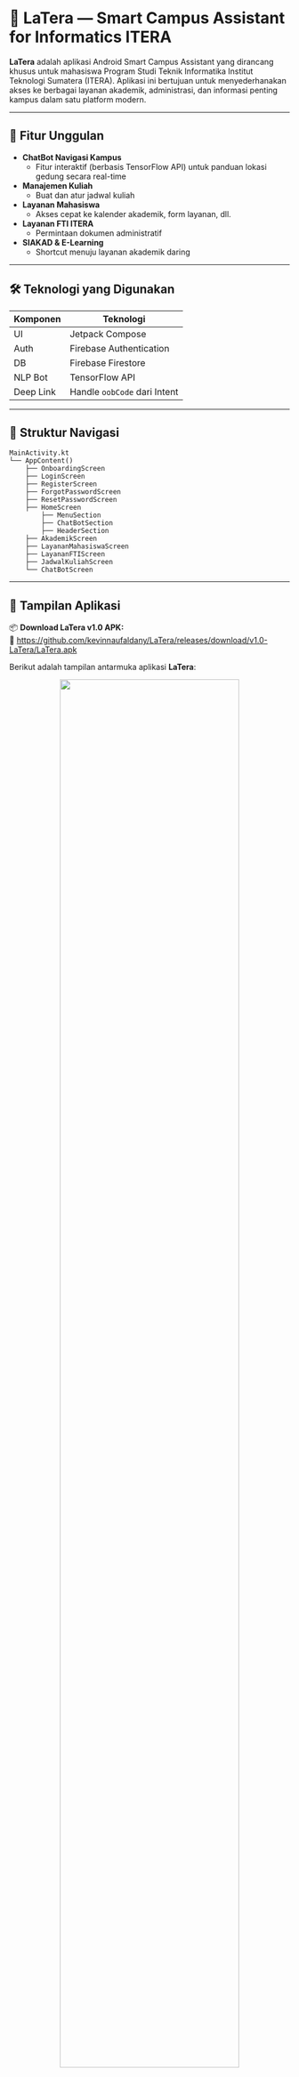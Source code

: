 # 📱 LaTera — Smart Campus Assistant for Informatics ITERA

**LaTera** adalah aplikasi Android Smart Campus Assistant yang dirancang khusus untuk mahasiswa Program Studi Teknik Informatika Institut Teknologi Sumatera (ITERA). Aplikasi ini bertujuan untuk menyederhanakan akses ke berbagai layanan akademik, administrasi, dan informasi penting kampus dalam satu platform modern.

---

## 🚀 Fitur Unggulan

- **ChatBot Navigasi Kampus**
  - Fitur interaktif (berbasis TensorFlow API) untuk panduan lokasi gedung secara real-time
- **Manajemen Kuliah**
  - Buat dan atur jadwal kuliah
- **Layanan Mahasiswa**
  - Akses cepat ke kalender akademik, form layanan, dll.
- **Layanan FTI ITERA**
  - Permintaan dokumen administratif
- **SIAKAD & E-Learning**
  - Shortcut menuju layanan akademik daring

---

## 🛠️ Teknologi yang Digunakan

| Komponen | Teknologi             |
|----------|------------------------|
| UI       | Jetpack Compose        |
| Auth     | Firebase Authentication |
| DB       | Firebase Firestore     |
| NLP Bot  | TensorFlow API         |
| Deep Link| Handle `oobCode` dari Intent |

---

## 📂 Struktur Navigasi

```text
MainActivity.kt
└── AppContent()
    ├── OnboardingScreen
    ├── LoginScreen
    ├── RegisterScreen
    ├── ForgotPasswordScreen
    ├── ResetPasswordScreen
    ├── HomeScreen
        ├── MenuSection
        ├── ChatBotSection
        ├── HeaderSection
    ├── AkademikScreen
    ├── LayananMahasiswaScreen
    ├── LayananFTIScreen
    ├── JadwalKuliahScreen
    └── ChatBotScreen
```

---

## 📸 Tampilan Aplikasi

📦 **Download LaTera v1.0 APK:**  
🔗 https://github.com/kevinnaufaldany/LaTera/releases/download/v1.0-LaTera/LaTera.apk

Berikut adalah tampilan antarmuka aplikasi **LaTera**:

<p align="center">
  <img src="https://github.com/user-attachments/assets/00f11474-2374-4986-9cb1-b46c03d89342" width="80%"/>
</p>


**Keterangan:**

- Gambar 1–2: Tampilan beranda dan menu layanan mahasiswa.
- Gambar 3–4: ChatBot dan fitur layanan FTI.
- Gambar 5: Menu akademik (SIAKAD & E-Learning).
- Gambar 6: Formulir pembuatan jadwal kuliah.

---

## 📜 Lisensi
Proyek ini merupakan bagian dari Tugas Besar Pengembangan Aplikasi Mobile di ITERA dan tersedia untuk keperluan edukasi.

---

## 👨‍💻 Developer Team (Kelompok 11)

*   Elma Nurul Fatika (122140069)  
*   Kevin Naufal Dany (122140222)  
*   Khoirul Rijal Wicaksono (122140234)  

---
